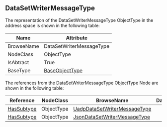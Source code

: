 <!-- objecttype -->
## DataSetWriterMessageType

The representation of the DataSetWriterMessageType ObjectType in the address space is shown in the following table:  

|Name|Attribute|
|---|---|
|BrowseName|DataSetWriterMessageType|
|NodeClass|ObjectType|
|IsAbtract|True|
|BaseType|[BaseObjectType](../../../Part5/ObjectTypes/BaseObjectType/readme.md)|

The references from the DataSetWriterMessageType ObjectType Node are shown in the following table:  

|Reference|NodeClass|BrowseName|DataType|TypeDefinition|ModellingRule|
|---|---|---|---|---|---|
|[HasSubtype](../../../Part3/ReferenceTypes/HasSubtype/readme.md)|ObjectType|[UadpDataSetWriterMessageType](#UadpDataSetWriterMessageType)||||
|[HasSubtype](../../../Part3/ReferenceTypes/HasSubtype/readme.md)|ObjectType|[JsonDataSetWriterMessageType](#JsonDataSetWriterMessageType)||||


